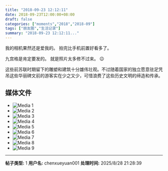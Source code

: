 ```yaml
---
title: "2018-09-23 12:12:11"
date: 2018-09-23T12:00:00+08:00
draft: false
categories: ["moments","2018","2018-09"]
tags: ["朋友圈","生活记录"]
summary: "2018-09-23 12:12:11..."
---
```


我的相机果然还是爱我的。
拍完比手机前置好看多了。

九宫格是肯定要发的。
就是照片太多修不过来。
😉

这些前苏联时期留下的雕塑和建筑十分雄伟壮观。不过随着国家的独立愿意驻足凭吊这些华丽碑文前的游客实在少之又少，可惜浪费了这些历史文明的缔造和传承。

## 媒体文件

- ![Media 1](/Moments/photos/2018-09-23/201809231212110.jpg)
- ![Media 2](/Moments/photos/2018-09-23/201809231212111.jpg)
- ![Media 3](/Moments/photos/2018-09-23/201809231212112.jpg)
- ![Media 4](/Moments/photos/2018-09-23/201809231212113.jpg)
- ![Media 5](/Moments/photos/2018-09-23/201809231212114.jpg)
- ![Media 6](/Moments/photos/2018-09-23/201809231212115.jpg)
- ![Media 7](/Moments/photos/2018-09-23/201809231212116.jpg)
- ![Media 8](/Moments/photos/2018-09-23/201809231212117.jpg)
- ![Media 9](/Moments/photos/2018-09-23/201809231212118.jpg)

---

**帖子类型:** 1
**用户名:** chenxueyuan001
**处理时间:** 2025/8/28 21:28:39